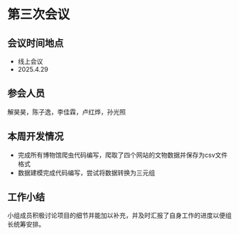 # 第三次会议

## 会议时间地点

- 线上会议
- 2025.4.29  

## 参会人员

解昊昊，陈子逸，李佳霖，卢红烨，孙光照

## 本周开发情况
- 完成所有博物馆爬虫代码编写，爬取了四个网站的文物数据并保存为csv文件格式
- 数据建模完成代码编写，尝试将数据转换为三元组

## 工作小结
小组成员积极讨论项目的细节并能加以补充，并及时汇报了自身工作的进度以便组长统筹安排。




